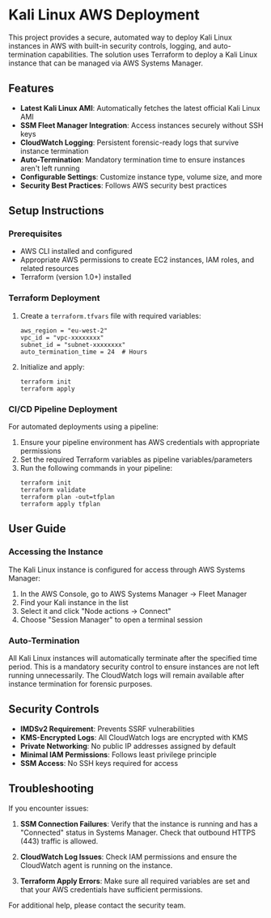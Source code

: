 # Kali Linux AWS Deployment

This project provides a secure, automated way to deploy Kali Linux instances in AWS with built-in security controls, logging, and auto-termination capabilities. The solution uses Terraform to deploy a Kali Linux instance that can be managed via AWS Systems Manager.

## Features

- **Latest Kali Linux AMI**: Automatically fetches the latest official Kali Linux AMI
- **SSM Fleet Manager Integration**: Access instances securely without SSH keys
- **CloudWatch Logging**: Persistent forensic-ready logs that survive instance termination
- **Auto-Termination**: Mandatory termination time to ensure instances aren't left running
- **Configurable Settings**: Customize instance type, volume size, and more
- **Security Best Practices**: Follows AWS security best practices

## Setup Instructions

### Prerequisites

- AWS CLI installed and configured
- Appropriate AWS permissions to create EC2 instances, IAM roles, and related resources
- Terraform (version 1.0+) installed

### Terraform Deployment

1. Create a `terraform.tfvars` file with required variables:
   ```
   aws_region = "eu-west-2"
   vpc_id = "vpc-xxxxxxxx"
   subnet_id = "subnet-xxxxxxxx"
   auto_termination_time = 24  # Hours
   ```

2. Initialize and apply:
   ```
   terraform init
   terraform apply
   ```

### CI/CD Pipeline Deployment

For automated deployments using a pipeline:

1. Ensure your pipeline environment has AWS credentials with appropriate permissions
2. Set the required Terraform variables as pipeline variables/parameters
3. Run the following commands in your pipeline:
   ```
   terraform init
   terraform validate
   terraform plan -out=tfplan
   terraform apply tfplan
   ```

## User Guide

### Accessing the Instance

The Kali Linux instance is configured for access through AWS Systems Manager:

1. In the AWS Console, go to AWS Systems Manager → Fleet Manager
2. Find your Kali instance in the list
3. Select it and click "Node actions → Connect"
4. Choose "Session Manager" to open a terminal session

### Auto-Termination

All Kali Linux instances will automatically terminate after the specified time period. This is a mandatory security control to ensure instances are not left running unnecessarily. The CloudWatch logs will remain available after instance termination for forensic purposes.

## Security Controls

- **IMDSv2 Requirement**: Prevents SSRF vulnerabilities
- **KMS-Encrypted Logs**: All CloudWatch logs are encrypted with KMS
- **Private Networking**: No public IP addresses assigned by default
- **Minimal IAM Permissions**: Follows least privilege principle
- **SSM Access**: No SSH keys required for access

## Troubleshooting

If you encounter issues:

1. **SSM Connection Failures**: Verify that the instance is running and has a "Connected" status in Systems Manager. Check that outbound HTTPS (443) traffic is allowed.

2. **CloudWatch Log Issues**: Check IAM permissions and ensure the CloudWatch agent is running on the instance.

3. **Terraform Apply Errors**: Make sure all required variables are set and that your AWS credentials have sufficient permissions.

For additional help, please contact the security team.